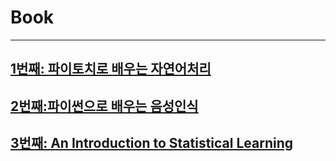 # Book
---
## [1번째: 파이토치로 배우는 자연어처리](https://common-map-538.notion.site/8368a0daf16e482b9da5ece8be07872e)
## [2번째:파이썬으로 배우는 음성인식](https://common-map-538.notion.site/461ad27efdff4c54aa466081e7ce1079)
## [3번째: An Introduction to Statistical Learning](https://common-map-538.notion.site/ISL-d59985bf50234d77b73084b6254a3c16)
